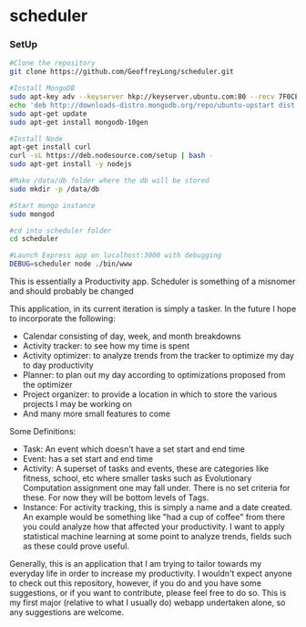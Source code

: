 scheduler
=========
### SetUp
```Bash
#Clone the repository
git clone https://github.com/GeoffreyLong/scheduler.git

#Install MongoDB
sudo apt-key adv --keyserver hkp://keyserver.ubuntu.com:80 --recv 7F0CEB10
echo 'deb http://downloads-distro.mongodb.org/repo/ubuntu-upstart dist 10gen' | sudo tee /etc/apt/sources.list.d/mongodb.list
sudo apt-get update
sudo apt-get install mongodb-10gen

#Install Node
apt-get install curl
curl -sL https://deb.nodesource.com/setup | bash -
sudo apt-get install -y nodejs

#Make /data/db folder where the db will be stored
sudo mkdir -p /data/db

#Start mongo instance
sudo mongod

#cd into scheduler folder
cd scheduler

#Launch Express app on localhost:3000 with debugging
DEBUG=scheduler node ./bin/www
```

<p> 
  This is essentially a Productivity app.
  Scheduler is something of a misnomer and should probably be changed 
</p>
<p>
  This application, in its current iteration is simply a tasker.
  In the future I hope to incorporate the following:
</p>
<ul>
  <li> Calendar consisting of day, week, and month breakdowns </li>
  <li> Activity tracker: to see how my time is spent </li>
  <li> Activity optimizer: to analyze trends from the tracker to optimize my day to day productivity </li>
  <li> Planner: to plan out my day according to optimizations proposed from the optimizer </li>
  <li> Project organizer: to provide a location in which to store the various projects I may be working on </li>
  <li> And many more small features to come </li>
</ul>

Some Definitions:
<ul>
  <li> Task: An event which doesn't have a set start and end time </li>
  <li> Event: has a set start and end time </li>
  <li> Activity: A superset of tasks and events, these are categories like fitness, school, etc where smaller tasks such as Evolutionary Computation assignment one may fall under.  There is no set criteria for these.  For now they will be bottom levels of Tags.  </li>
  <li> Instance: For activity tracking, this is simply a name and a date created.  An example would be something like "had a cup of coffee" from there you could analyze how that affected your productivity.  I want to apply statistical machine learning at some point to analyze trends, fields such as these could prove useful. </li>
</ul>

<p>
  Generally, this is an application that I am trying to tailor towards my everyday life in order to increase my productivity.  I wouldn't expect anyone to check out this repository, however, if you do and you have some suggestions, or if you want to contribute, please feel free to do so.  This is my first major (relative to what I usually do) webapp undertaken alone, so any suggestions are welcome.
</p>
